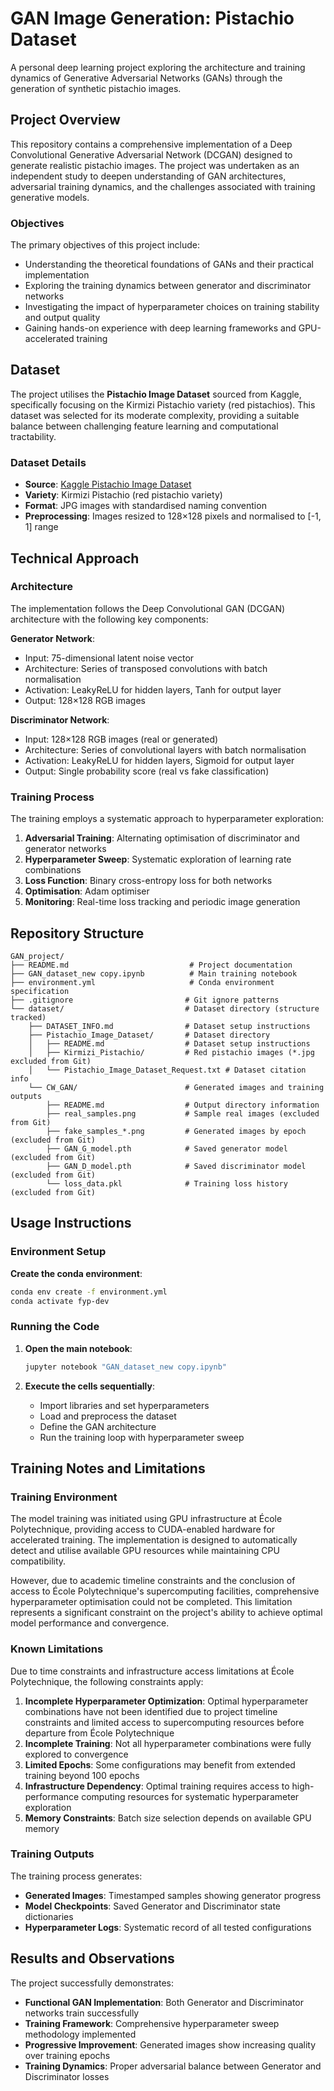 # GAN Image Generation: Pistachio Dataset

A personal deep learning project exploring the architecture and training dynamics of Generative Adversarial Networks (GANs) through the generation of synthetic pistachio images.

## Project Overview

This repository contains a comprehensive implementation of a Deep Convolutional Generative Adversarial Network (DCGAN) designed to generate realistic pistachio images. The project was undertaken as an independent study to deepen understanding of GAN architectures, adversarial training dynamics, and the challenges associated with training generative models.

### Objectives

The primary objectives of this project include:
- Understanding the theoretical foundations of GANs and their practical implementation
- Exploring the training dynamics between generator and discriminator networks
- Investigating the impact of hyperparameter choices on training stability and output quality
- Gaining hands-on experience with deep learning frameworks and GPU-accelerated training

## Dataset

The project utilises the **Pistachio Image Dataset** sourced from Kaggle, specifically focusing on the Kirmizi Pistachio variety (red pistachios). This dataset was selected for its moderate complexity, providing a suitable balance between challenging feature learning and computational tractability.

### Dataset Details
- **Source**: [Kaggle Pistachio Image Dataset](https://www.kaggle.com/datasets/muratkoklu/pistachio-image-dataset)
- **Variety**: Kirmizi Pistachio (red pistachio variety)
- **Format**: JPG images with standardised naming convention
- **Preprocessing**: Images resized to 128×128 pixels and normalised to [-1, 1] range

## Technical Approach

### Architecture

The implementation follows the Deep Convolutional GAN (DCGAN) architecture with the following key components:

**Generator Network**:
- Input: 75-dimensional latent noise vector
- Architecture: Series of transposed convolutions with batch normalisation
- Activation: LeakyReLU for hidden layers, Tanh for output layer
- Output: 128×128 RGB images

**Discriminator Network**:
- Input: 128×128 RGB images (real or generated)
- Architecture: Series of convolutional layers with batch normalisation
- Activation: LeakyReLU for hidden layers, Sigmoid for output layer
- Output: Single probability score (real vs fake classification)

### Training Process

The training employs a systematic approach to hyperparameter exploration:

1. **Adversarial Training**: Alternating optimisation of discriminator and generator networks
2. **Hyperparameter Sweep**: Systematic exploration of learning rate combinations
3. **Loss Function**: Binary cross-entropy loss for both networks
4. **Optimisation**: Adam optimiser
5. **Monitoring**: Real-time loss tracking and periodic image generation

## Repository Structure

```
GAN_project/
├── README.md                           # Project documentation
├── GAN_dataset_new copy.ipynb          # Main training notebook
├── environment.yml                     # Conda environment specification
├── .gitignore                         # Git ignore patterns
└── dataset/                           # Dataset directory (structure tracked)
    ├── DATASET_INFO.md                # Dataset setup instructions
    ├── Pistachio_Image_Dataset/       # Dataset directory
    │   ├── README.md                  # Dataset setup instructions
    │   ├── Kirmizi_Pistachio/         # Red pistachio images (*.jpg excluded from Git)
    │   └── Pistachio_Image_Dataset_Request.txt # Dataset citation info
    └── CW_GAN/                        # Generated images and training outputs
        ├── README.md                  # Output directory information
        ├── real_samples.png           # Sample real images (excluded from Git)
        ├── fake_samples_*.png         # Generated images by epoch (excluded from Git)
        ├── GAN_G_model.pth            # Saved generator model (excluded from Git)
        ├── GAN_D_model.pth            # Saved discriminator model (excluded from Git)
        └── loss_data.pkl              # Training loss history (excluded from Git)
```

## Usage Instructions

### Environment Setup

**Create the conda environment**:
   ```bash
   conda env create -f environment.yml
   conda activate fyp-dev
   ```

### Running the Code

1. **Open the main notebook**:
   ```bash
   jupyter notebook "GAN_dataset_new copy.ipynb"
   ```

2. **Execute the cells sequentially**:
   - Import libraries and set hyperparameters
   - Load and preprocess the dataset
   - Define the GAN architecture
   - Run the training loop with hyperparameter sweep

## Training Notes and Limitations

### Training Environment

The model training was initiated using GPU infrastructure at École Polytechnique, providing access to CUDA-enabled hardware for accelerated training. The implementation is designed to automatically detect and utilise available GPU resources while maintaining CPU compatibility.

However, due to academic timeline constraints and the conclusion of access to École Polytechnique's supercomputing facilities, comprehensive hyperparameter optimisation could not be completed. This limitation represents a significant constraint on the project's ability to achieve optimal model performance and convergence.

### Known Limitations

Due to time constraints and infrastructure access limitations at École Polytechnique, the following constraints apply:

1. **Incomplete Hyperparameter Optimization**: Optimal hyperparameter combinations have not been identified due to project timeline constraints and limited access to supercomputing resources before departure from École Polytechnique
2. **Incomplete Training**: Not all hyperparameter combinations were fully explored to convergence
3. **Limited Epochs**: Some configurations may benefit from extended training beyond 100 epochs
4. **Infrastructure Dependency**: Optimal training requires access to high-performance computing resources for systematic hyperparameter exploration
5. **Memory Constraints**: Batch size selection depends on available GPU memory

### Training Outputs

The training process generates:
- **Generated Images**: Timestamped samples showing generator progress
- **Model Checkpoints**: Saved Generator and Discriminator state dictionaries
- **Hyperparameter Logs**: Systematic record of all tested configurations

## Results and Observations

The project successfully demonstrates:
- **Functional GAN Implementation**: Both Generator and Discriminator networks train successfully
- **Training Framework**: Comprehensive hyperparameter sweep methodology implemented
- **Progressive Improvement**: Generated images show increasing quality over training epochs
- **Training Dynamics**: Proper adversarial balance between Generator and Discriminator losses
